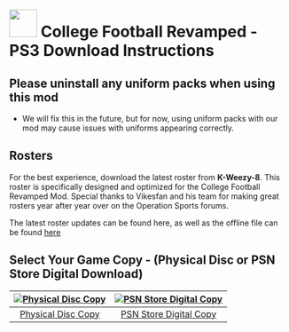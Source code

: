 # <img width="50" src="https://www.freepnglogos.com/uploads/playstation-png-logo/navy-playstation-png-logo-5.png"> College Football Revamped - PS3 Download Instructions

## Please uninstall any uniform packs when using this mod
- We will fix this in the future, but for now, using uniform packs with our mod may cause issues with uniforms appearing correctly.

## Rosters
For the best experience, download the latest roster from **K-Weezy-8**. This roster is specifically designed and optimized for the College Football Revamped Mod. Special thanks to Vikesfan and his team for making great rosters year after year over on the Operation Sports forums.

The latest roster updates can be found here, as well as the offline file can be found [here](https://forums.operationsports.com/forums/ncaa-football-rosters/964552-ncaa-football-14-2020-2021-roster-update.html)

## Select Your Game Copy - (Physical Disc or PSN Store Digital Download)
| [![Physical Disc Copy](https://art.gametdb.com/ps3/discM/US/BLUS31159.png)](https://github.com/igloo1/CFBR/blob/gh-pages/PS3/disc.md)  | [![PSN Store Digital Copy](https://lh3.googleusercontent.com/proxy/wgGdcopYJApj2sHFfhrZxpyas7VoORl3PZm7y7x0H-hWHX2ympVCo_ivh9ZKcUtljoL5eDiGx3ElrSakkqInqx-VDQnMEwTPmWzjbjlmObye4aLo8XJmnXBn)](https://github.com/igloo1/CFBR/blob/gh-pages/PS3/digital.md)
|:---:|:---:|
| [Physical Disc Copy](https://github.com/igloo1/CFBR/blob/gh-pages/PC/disc.md) | [PSN Store Digital Copy](https://github.com/igloo1/CFBR/blob/gh-pages/PC/digital.md) |
